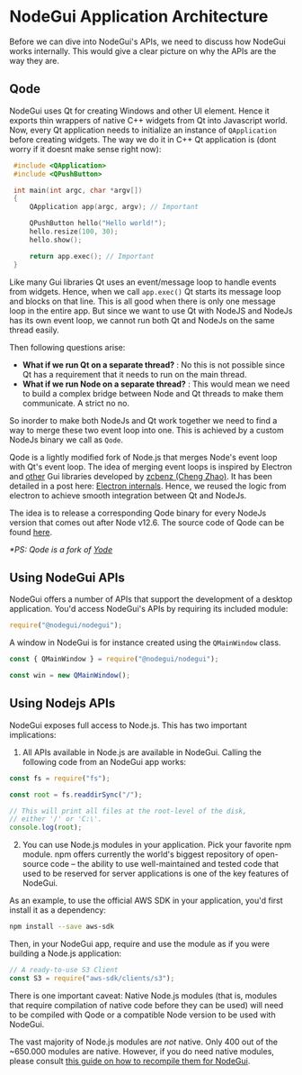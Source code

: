 # NodeGui Application Architecture

Before we can dive into NodeGui's APIs, we need to discuss how NodeGui works internally. This would give a clear picture on why the APIs are the way they are.

## Qode

NodeGui uses Qt for creating Windows and other UI element. Hence it exports thin wrappers of native C++ widgets from Qt into Javascript world. Now, every Qt application needs to initialize an instance of `QApplication` before creating widgets. The way we do it in C++ Qt application is (dont worry if it doesnt make sense right now):

```cpp
 #include <QApplication>
 #include <QPushButton>

 int main(int argc, char *argv[])
 {
     QApplication app(argc, argv); // Important

     QPushButton hello("Hello world!");
     hello.resize(100, 30);
     hello.show();

     return app.exec(); // Important
 }
```

Like many Gui libraries Qt uses an event/message loop to handle events from widgets. Hence, when we call `app.exec()` Qt starts its message loop and blocks on that line. This is all good when there is only one message loop in the entire app. But since we want to use Qt with NodeJS and NodeJs has its own event loop, we cannot run both Qt and NodeJs on the same thread easily.

Then following questions arise:

- **What if we run Qt on a separate thread?** : No this is not possible since Qt has a requirement that it needs to run on the main thread.
- **What if we run Node on a separate thread?** : This would mean we need to build a complex bridge between Node and Qt threads to make them communicate. A strict no no.

So inorder to make both NodeJs and Qt work together we need to find a way to merge these two event loop into one. This is achieved by a custom NodeJs binary we call as `Qode`.

Qode is a lightly modified fork of Node.js that merges Node's event loop with Qt's event loop. The idea of merging event loops is inspired by Electron and [other](https://github.com/yue) Gui libraries developed by [zcbenz (Cheng Zhao)](https://github.com/zcbenz). It has been detailed in a post here: [Electron internals](https://electronjs.org/blog/electron-internals-node-integration). Hence, we reused the logic from electron to achieve smooth integration between Qt and NodeJs.

The idea is to release a corresponding Qode binary for every NodeJs version that comes out after Node v12.6.
The source code of Qode can be found [here](https://github.com/master-atul/qode).

_\*PS: Qode is a fork of [Yode](https://github.com/yue/yode)_

## Using NodeGui APIs

NodeGui offers a number of APIs that support the development of a desktop
application. You'd access NodeGui's APIs by requiring its included module:

```javascript
require("@nodegui/nodegui");
```

A window in NodeGui is for instance created using the `QMainWindow`
class.

```javascript
const { QMainWindow } = require("@nodegui/nodegui");

const win = new QMainWindow();
```

## Using Nodejs APIs

NodeGui exposes full access to Node.js. This has two important implications:

1. All APIs available in Node.js are available in NodeGui. Calling the
   following code from an NodeGui app works:

```javascript
const fs = require("fs");

const root = fs.readdirSync("/");

// This will print all files at the root-level of the disk,
// either '/' or 'C:\'.
console.log(root);
```

2. You can use Node.js modules in your application. Pick your favorite npm
   module. npm offers currently the world's biggest repository of open-source
   code – the ability to use well-maintained and tested code that used to be
   reserved for server applications is one of the key features of NodeGui.

As an example, to use the official AWS SDK in your application, you'd first
install it as a dependency:

```sh
npm install --save aws-sdk
```

Then, in your NodeGui app, require and use the module as if you were
building a Node.js application:

```javascript
// A ready-to-use S3 Client
const S3 = require("aws-sdk/clients/s3");
```

There is one important caveat: Native Node.js modules (that is, modules that
require compilation of native code before they can be used) will need to be
compiled with Qode or a compatible Node version to be used with NodeGui.

The vast majority of Node.js modules are _not_ native. Only 400 out of the
~650.000 modules are native. However, if you do need native modules, please
consult [this guide on how to recompile them for NodeGui][native-node].

[native-node]: tutorial/using-native-node-modules.md
